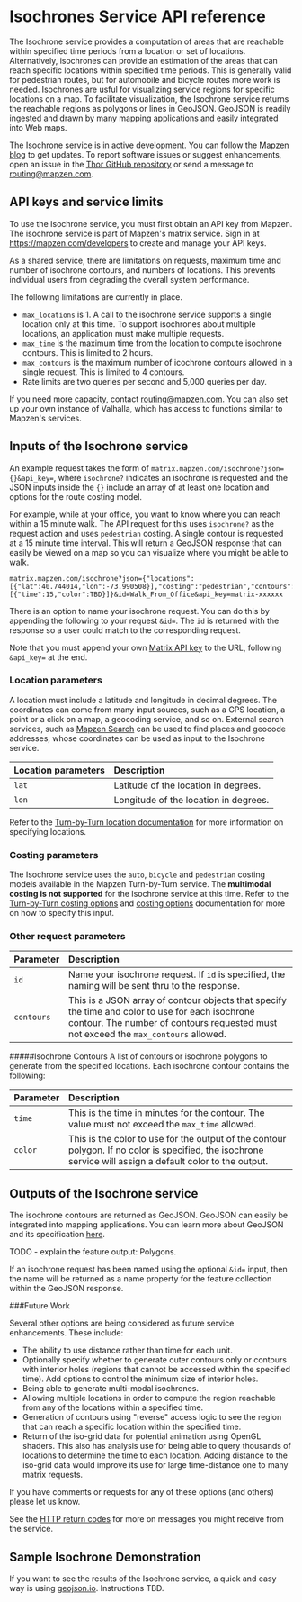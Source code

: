 # Isochrones Service API reference

The Isochrone service provides a computation of areas that are reachable within specified time periods from a location or set of locations. Alternatively, isochrones can provide an estimation of the areas that can reach specific locations within specified time periods. This is generally valid for pedestrian routes, but for automobile and bicycle routes more work is needed. Isochrones are usful for visualizing service regions for specific locations on a map. To facilitate visualization, the Isochrone service returns the reachable regions as polygons or lines in GeoJSON. GeoJSON is readily ingested and drawn by many mapping applications and easily integrated into Web maps.

The Isochrone service is in active development. You can follow the [Mapzen blog](https://mapzen.com/blog) to get updates. To report software issues or suggest enhancements, open an issue in the [Thor GitHub repository](https://github.com/valhalla/thor/issues) or send a message to [routing@mapzen.com](mailto:routing@mapzen.com).

## API keys and service limits

To use the Isochrone service, you must first obtain an API key from Mapzen. The isochrone service is part of Mapzen's matrix service. Sign in at https://mapzen.com/developers to create and manage your API keys.

As a shared service, there are limitations on requests, maximum time and number of isochrone contours, and numbers of locations. This prevents individual users from degrading the overall system performance.

The following limitations are currently in place.

* `max_locations` is  1. A call to the isochrone service supports a single location only at this time. To support isochrones about multiple locations, an application must make multiple requests.
* `max_time` is the maximum time from the location to compute isochrone contours. This is limited to 2 hours.
* `max_contours` is the maximum number of icochrone contours allowed in a single request. This is limited to 4 contours.
* Rate limits are two queries per second and 5,000 queries per day.

If you need more capacity, contact [routing@mapzen.com](mailto:routing@mapzen.com). You can also set up your own instance of Valhalla, which has access to functions similar to Mapzen's services.

## Inputs of the Isochrone service

An example request takes the form of `matrix.mapzen.com/isochrone?json={}&api_key=`, where `isochrone?` indicates an isochrone is requested and the JSON inputs inside the ``{}`` include an array of at least one location and options for the route costing model.

For example, while at your office, you want to know where you can reach within a 15 minute walk. The API request for this uses `isochrone?` as the request action and uses `pedestrian` costing. A single contour is requested at a 15 minute time interval. This will return a GeoJSON response that can easily be viewed on a map so you can visualize where you might be able to walk.

    matrix.mapzen.com/isochrone?json={"locations":[{"lat":40.744014,"lon":-73.990508}],"costing":"pedestrian","contours":[{"time":15,"color":TBD}]}&id=Walk_From_Office&api_key=matrix-xxxxxx

There is an option to name your isochrone request.  You can do this by appending the following to your request `&id=`.  The `id` is returned with the response so a user could match to the corresponding request.

Note that you must append your own [Matrix API key](https://mapzen.com/developers) to the URL, following `&api_key=` at the end.

### Location parameters

A location must include a latitude and longitude in decimal degrees. The coordinates can come from many input sources, such as a GPS location, a point or a click on a map, a geocoding service, and so on. External search services, such as [Mapzen Search](https://mapzen.com/documentation/search/) can be used to find places and geocode addresses, whose coordinates can be used as input to the Isochrone service.

| Location parameters | Description |
| :--------- | :----------- |
| `lat` | Latitude of the location in degrees. |
| `lon` | Longitude of the location in degrees. |

Refer to the [Turn-by-Turn location documentation](https://mapzen.com/documentation/turn-by-turn/api-reference/#locations) for more information on specifying locations.

### Costing parameters

The Isochrone service uses the `auto`, `bicycle` and `pedestrian` costing models available in the Mapzen Turn-by-Turn service.  The **multimodal costing is not supported** for the Isochrone service at this time.  Refer to the [Turn-by-Turn costing options](https://mapzen.com/documentation/turn-by-turn/api-reference/#costing-models) and [costing options](https://mapzen.com/documentation/turn-by-turn/api-reference/#costing-options) documentation for more on how to specify this input.

### Other request parameters

| Parameter | Description |
| :------------------ | :----------- |
| `id` | Name your isochrone request. If `id` is specified, the naming will be sent thru to the response. |
| `contours` | This is a JSON array of contour objects that specify the time and color to use for each isochrone contour. The number of contours requested must not exceed the `max_contours` allowed.

#####Isochrone Contours
A list of contours or isochrone polygons to generate from the specified locations. Each isochrone contour contains the following:

| Parameter | Description |
| :------------------ | :----------- |
| `time` | This is the time in minutes for the contour. The value must not exceed the `max_time` allowed.
| `color` | This is the color to use for the output of the contour polygon. If no color is specified, the isochrone service will assign a default color to the output.

## Outputs of the Isochrone service

The isochrone contours are returned as GeoJSON. GeoJSON can easily be integrated into mapping applications. You can learn more about GeoJSON and its specification [here](http://geojson.org/).

TODO - explain the feature output: Polygons.

If an isochrone request has been named using the optional `&id=` input, then the name will be returned as a name property for the feature collection within the GeoJSON response.

###Future Work

Several other options are being considered as future service enhancements. These include:
* The ability to use distance rather than time for each unit.
* Optionally specify whether to generate outer contours only or contours with interior holes (regions that cannot be accessed within the specified time). Add options to control the minimum size of interior holes.
* Being able to generate multi-modal isochrones.
* Allowing multiple locations in order to compute the region reachable from any of the locations within a specified time.
* Generation of contours using "reverse" access logic to see the region that can reach a specific location within the specified time.
* Return of the iso-grid data for potential animation using OpenGL shaders. This also has analysis use for being able to query thousands of locations to determine the time to each location. Adding distance to the iso-grid data would improve its use for large time-distance one to many matrix requests.

If you have comments or requests for any of these options (and others) please let us know.

See the [HTTP return codes](https://mapzen.com/documentation/turn-by-turn/api-reference/#return-codes-and-conditions) for more on messages you might receive from the service.

## Sample Isochrone Demonstration

If you want to see the results of the Isochrone service, a quick and easy way is using [geojson.io](geojson.io.). Instructions TBD.
